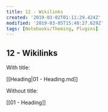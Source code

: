 ```yaml
---
title: 12 - Wikilinks
created: '2019-03-02T01:11:29.424Z'
modified: '2019-03-05T15:48:27.629Z'
tags: [Notebooks/Theming, Plugins]
---
```

## 12 - Wikilinks

With title:

[[Heading|01 - Heading.md]]

Without title:

[[01 - Heading]]
